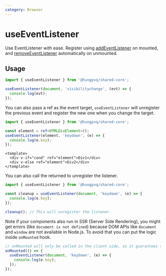 ```yaml
---
category: Browser
---
```


# useEventListener

<FunctionInfo :frontmatter="$frontmatter" package="Share - Core" fn="useEventListener" />

Use EventListener with ease. Register using [addEventListener](https://developer.mozilla.org/en-US/docs/Web/API/EventTarget/addEventListener) on mounted, and [removeEventListener](https://developer.mozilla.org/en-US/docs/Web/API/EventTarget/removeEventListener) automatically on unmounted.

## Usage

```js
import { useEventListener } from '@hungpvq/shared-core';

useEventListener(document, 'visibilitychange', (evt) => {
  console.log(evt);
});
```

You can also pass a ref as the event target, `useEventListener` will unregister the previous event and register the new one when you change the target.

```ts
import { useEventListener } from '@hungpvq/shared-core';

const element = ref<HTMLDivElement>();
useEventListener(element, 'keydown', (e) => {
  console.log(e.key);
});
```

```vue
<template>
  <div v-if="cond" ref="element">Div1</div>
  <div v-else ref="element">Div2</div>
</template>
```

You can also call the returned to unregister the listener.

```ts
import { useEventListener } from '@hungpvq/shared-core';

const cleanup = useEventListener(document, 'keydown', (e) => {
  console.log(e.key);
});

cleanup(); // This will unregister the listener.
```

Note if your components also run in SSR (Server Side Rendering), you might get errors (like `document is not defined`) because DOM APIs like `document` and `window` are not available in Node.js. To avoid that you can put the logic inside `onMounted` hook.

```ts
// onMounted will only be called in the client side, so it guarantees the DOM APIs are available.
onMounted(() => {
  useEventListener(document, 'keydown', (e) => {
    console.log(e.key);
  });
});
```
